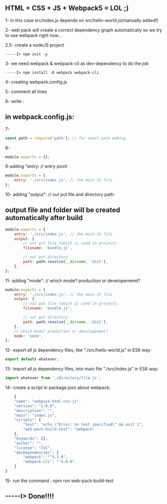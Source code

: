 ## HTML + CSS + JS + Webpack5 = LOL ;)

1- in this case src/index.js depends on src/hello-world.js(manually added!)

2- web pack will create a correct dependency graph automatically so we try to
use webpack right now...

2.5- create a nodeJS project

    -----I> npm init -y

3- we need webpack & webpack-cli as dev-dependency to do the job

    -----I> npm install -D webpack webpack-cli

4- creating webpack.config.js

5- comment all <script src="..."></script> lines

6- write : <script src="./dist/bundle.js"></script>

## in webpack.config.js:

7-

```js script
const path = require('path'); // for exact path making
```

8-

```js script
module.exports = {};
```

9-adding "entry: // entry piont

```js script
module.exports = {
	entry: './src/index.js', // the main JS file
};
```

10- adding "output": // out put file and directory path:

## output file and folder will be created automatically after build

```js script
module.exports = {
	entry: './src/index.js', // the main JS file
	output: {
		// out put file (which is used in project).
		filename: 'bundle.js',

		// out put directory
		path: path.resolve(__dirname, 'dist'),
	},
};
```

11- adding "mode": // which mode? production or developememt?

```js script
module.exports = {
	entry: './src/index.js', // the main JS file
	output: {
		// out put file (which is used in project).
		filename: 'bundle.js',

		// out put directory
		path: path.resolve(__dirname, 'dist'),
	},
	// which mode? production or developememt?
	mode: 'none',
};
```

12- export all js dependency files, like "./src/hello-world.js" in ES6 way:

```js script
export default whatever;
```

13- import all js dependency files, into main file "./src/index.js" in ES6 way:

```js script
import whatever from './directory/file.js';
```

14- create a script in package.json about webpack:

```js script
    {
	"name": "webpack-html-css-js",
	"version": "1.0.0",
	"description": "",
	"main": "index.js",
	"scripts": {
		"test": "echo \"Error: no test specified\" && exit 1",
		"web-pack-build-test": "webpack"
	},
	"keywords": [],
	"author": "",
	"license": "ISC",
	"devDependencies": {
		"webpack": "^5.1.0",
		"webpack-cli": "^4.0.0"
	}
}

```

15- run the command : npm run web-pack-build-test

## -----I> Done!!!!
